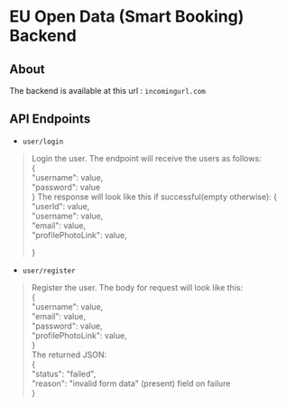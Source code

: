 # EU Open Data (Smart Booking) Backend

## About
The backend is available at this url : `incomingurl.com`

## API Endpoints

* `user/login`
> Login the user. The endpoint will receive the users as follows: <br>
>{<br>
>   "username": value,<br>
>   "password": value<br>
>}
> The response will look like this if successful(empty otherwise):
>{<br>
>   "userId": value,<br>
>   "username": value,<br>
>   "email": value,<br>
>   "profilePhotoLink": value,<br>
>   
>}

* `user/register`
> Register the user. The body for request will look like this:<br>
>{<br>
>   "username": value,<br>
>   "email": value,<br>
>   "password": value,<br>
>   "profilePhotoLink": value,<br>
>}<br>
> The returned JSON:<br>
> {<br>
>     "status": "failed",<br>
>     "reason": "invalid form data" (present) field on failure<br>
>}<br>
> 


